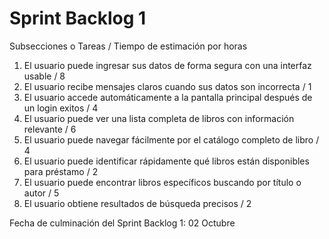 # Sprint Backlog 1

Subsecciones o Tareas / Tiempo de estimación por horas
1. El usuario puede ingresar sus datos de forma segura con una interfaz usable /	8
2. El usuario recibe mensajes claros cuando sus datos son incorrecta / 1
3. El usuario accede automáticamente a la pantalla principal después de un login exitos / 4
4. El usuario puede ver una lista completa de libros con información relevante	/	6
5. El usuario puede navegar fácilmente por el catálogo completo de libro / 4
6. El usuario puede identificar rápidamente qué libros están disponibles para préstamo /	2
7. El usuario puede encontrar libros específicos buscando por título o autor /	5
8. El usuario obtiene resultados de búsqueda precisos / 2

Fecha de culminación del Sprint Backlog 1: 02 Octubre
